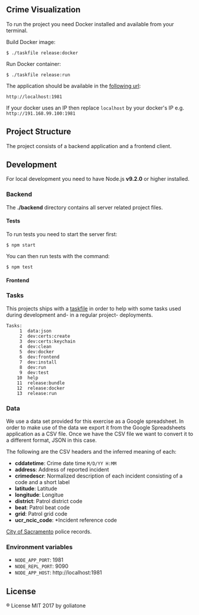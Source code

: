## Crime Visualization

To run the project you need Docker installed and available from your terminal.

Build Docker image:

```
$ ./taskfile release:docker
```

Run Docker container:

```
$ ./taskfile release:run
```

The application should be available in the [following url](http://localhost:1981):

```
http://localhost:1981
```

If your docker uses an IP then replace `localhost` by your docker's IP e.g. `http://191.168.99.100:1981` 

## Project Structure

The project consists of a backend application and a frontend client.

## Development 

For local development you need to have Node.js **v9.2.0** or higher installed.

### Backend

The **./backend** directory contains all server related project files.

#### Tests

To run tests you need to start the server first:

```
$ npm start
```

You can then run tests with the command:

```
$ npm test 
```

#### Frontend


### Tasks

This projects ships with a [taskfile](https://medium.com/@adrian_cooney/introducing-the-taskfile-5ddfe7ed83bd) in order to help with some tasks used during development and- in a regular project- deployments. 

```
Tasks:
     1  data:json
     2  dev:certs:create
     3  dev:certs:keychain
     4  dev:clean
     5  dev:docker
     6  dev:frontend
     7  dev:install
     8  dev:run
     9  dev:test
    10  help
    11  release:bundle
    12  release:docker
    13  release:run
```    


### Data

We use a data set provided for this exercise as a Google spreadsheet. In order to make use of the data we export it from the Google Spreadsheets application as a CSV file. 
Once we have the CSV file we want to convert it to a different format, JSON in this case.

<!-- We need to further process our JSON data for our needs  -->

The following are the CSV headers and the inferred meaning of each:

* **cddatetime**: Crime date time `M/D/YY H:MM`
* **address**: Address of reported incident
* **crimedescr**: Normalized description of each incident consisting of a code and a short label
* **latitude**: Latitude
* **longitude**: Longitue
* **district**: Patrol district code
* **beat**: Patrol beat code
* **grid**: Patrol grid code
* **ucr_ncic_code**: *Incident reference code

[City of Sacramento](https://www.cityofsacramento.org/Police/Crime/Data-Extracts/Public-Record-Data-Extracts) police records.

<!-- 
NOTE: data format wrong, downloaded from here
https://support.spatialkey.com/spatialkey-sample-csv-data/
-->

### Environment variables

* `NODE_APP_PORT`: 1981
* `NODE_REPL_PORT`: 9090
* `NODE_APP_HOST`: http://localhost:1981



## License
® License MIT 2017 by goliatone
